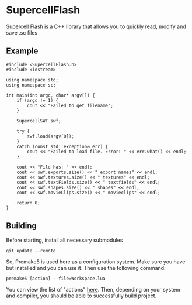 # SupercellFlash

Supercell Flash is a C++ library that allows you to quickly read, modify and save .sc files

## Example

```
#include <SupercellFlash.h>
#include <iostream>

using namespace std;
using namespace sc;

int main(int argc, char* argv[]) {
    if (argc != 1) {
        cout << "Failed to get filename";
    }

    SupercellSWF swf;

    try {
        swf.load(argv[0]);
    }
    catch (const std::exception& err) {
        cout << "Failed to load file. Error: " << err.what() << endl;
    }

    cout << "File has: " << endl;
    cout << swf.exports.size() << " export names" << endl;
    cout << swf.textures.size() << " textures" << endl;
    cout << swf.textFields.size() << " textfields" << endl;
    cout << swf.shapes.size() << " shapes" << endl;
    cout << swf.movieClips.size() << " movieclips" << endl;

    return 0;
}
```

## Building
Before starting, install all necessary submodules
```
git update --remote
```
So, Premake5 is used here as a configuration system. Make sure you have but installed and you can use it. Then use the following command:
```
premake5 [action] --file=Workspace.lua
```

You can view the list of "actions" [here](https://premake.github.io/docs/Using-Premake). 
Then, depending on your system and compiler, you should be able to successfully build project.
